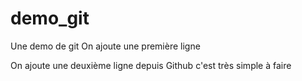 # demo_git
Une demo de git
On ajoute une première ligne 

On ajoute une deuxième ligne depuis Github c'est très simple à faire
